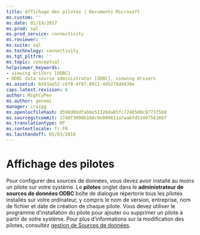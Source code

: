 ```yaml
---
title: Affichage des pilotes | Documents Microsoft
ms.custom: ''
ms.date: 01/19/2017
ms.prod: sql
ms.prod_service: connectivity
ms.reviewer: ''
ms.suite: sql
ms.technology: connectivity
ms.tgt_pltfrm: ''
ms.topic: conceptual
helpviewer_keywords:
- viewing drivers [ODBC]
- ODBC data source administrator [ODBC], viewing drivers
ms.assetid: 6d43ae52-c6f8-4f07-8911-4d5278dd439e
caps.latest.revision: 6
author: MightyPen
ms.author: genemi
manager: craigg
ms.openlocfilehash: d598d6bdfabbe51326da05fc7246500c877375b8
ms.sourcegitcommit: 1740f3090b168c0e809611a7aa6fd514075616bf
ms.translationtype: MT
ms.contentlocale: fr-FR
ms.lasthandoff: 05/03/2018
---
```

# <a name="viewing-drivers"></a>Affichage des pilotes
Pour configurer des sources de données, vous devez avoir installé au moins un pilote sur votre système. Le **pilotes** onglet dans le **administrateur de sources de données ODBC** boîte de dialogue répertorie tous les pilotes installés sur votre ordinateur, y compris le nom de version, entreprise, nom de fichier et date de création de chaque pilote. Vous devez utiliser le programme d’installation du pilote pour ajouter ou supprimer un pilote à partir de votre système. Pour plus d’informations sur la modification des pilotes, consultez [gestion de Sources de données](../../odbc/admin/managing-data-sources.md).
